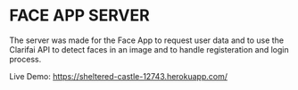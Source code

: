 # FACE APP SERVER

The server was made for the Face App to request user data and to use the Clarifai API to detect faces in an image and to handle registeration and login process.

Live Demo: https://sheltered-castle-12743.herokuapp.com/
